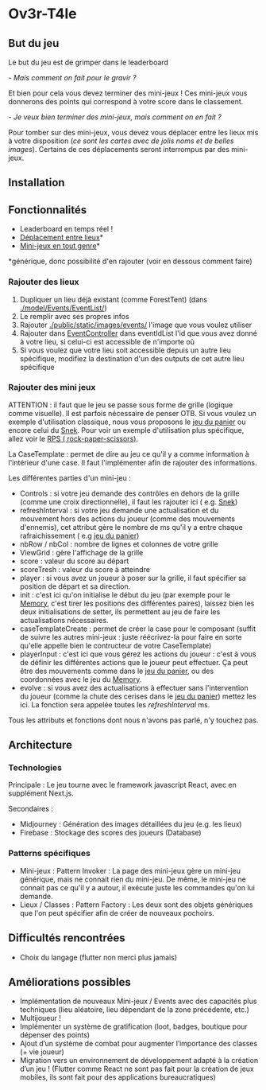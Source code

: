 # Ov3r-T4le

[//]: # (TODO : rajouter des illustrations pour les différentes parties)

## But du jeu

Le but du jeu est de grimper dans le leaderboard

*- Mais comment on fait pour le gravir ?*

Et bien pour cela vous devez terminer des mini-jeux ! Ces mini-jeux vous donnerons des points qui correspond à votre
score dans le classement.

*- Je veux bien terminer des mini-jeux, mais comment on en fait ?*

Pour tomber sur des mini-jeux, vous devez vous déplacer entre les lieux mis à votre disposition (*ce sont les cartes
avec de jolis noms et de belles images*). Certains de ces déplacements seront interrompus par des mini-jeux.

## Installation

## Fonctionnalités

- Leaderboard en temps réel !
- <u>Déplacement entre lieux</u>*
- <u>Mini-jeux en tout genre</u>*

*générique, donc possibilité d'en rajouter (voir en dessous comment faire)

### Rajouter des lieux

<ol>
<li> Dupliquer un lieu déjà existant (comme ForestTent) (dans <a href="https://github.com/Zall9/projet-mobile-m1/tree/main/model/Events/EventList/">./model/Events/EventList/</a>)</li>
<li> Le remplir avec ses propres infos</li>
<li> Rajouter <a href="https://github.com/Zall9/projet-mobile-m1/tree/main/public/static/images/events/">./public/static/images/events/</a> l'image que vous voulez utiliser</li>
<li> Rajouter dans <a href="https://github.com/Zall9/projet-mobile-m1/tree/main/model/Events/EventController.ts">EventController</a> dans eventIdList l'id que vous avez donné à votre lieu, si celui-ci est accessible de n'importe où</li>
<li> Si vous voulez que votre lieu soit accessible depuis un autre lieu spécifique, modifiez la destination d'un des outputs de cet autre lieu spécifique</li>
</ol>

### Rajouter des mini jeux

ATTENTION : il faut que le jeu se passe sous forme de grille (logique comme visuelle). Il est parfois nécessaire de
penser OTB. Si vous voulez un exemple d'utilisation classique, nous vous proposons
le <a href="https://github.com/Zall9/projet-mobile-m1/tree/main/model/Minigames/MinigameList/Panier.tsx">jeu du
panier</a> ou encore celui
du <a href="https://github.com/Zall9/projet-mobile-m1/tree/main/model/Minigames/MinigameList/Snek.tsx">Snek</a>. Pour
voir un exemple d'utilisation plus spécifique, allez voir
le <a href="https://github.com/Zall9/projet-mobile-m1/tree/main/model/Minigames/MinigameList/RPS.tsx">RPS (
rock-paper-scissors)</a>.

La CaseTemplate : permet de dire au jeu ce qu'il y a comme information à l'intérieur d'une case. Il faut l'implémenter
afin de rajouter des informations.

Les différentes parties d'un mini-jeu :

- Controls : si votre jeu demande des contrôles en dehors de la grille (comme une croix directionnelle), il faut les
  rajouter ici (
  e.g. <a href="https://github.com/Zall9/projet-mobile-m1/tree/main/model/Minigames/MinigameList/Snek.tsx">Snek</a>)
- refreshInterval : si votre jeu demande une actualisation et du mouvement hors des actions du joueur (comme des
  mouvements d'ennemis), cet attribut gère le nombre de ms qu'il y a entre chaque rafraichissement (
  e.g <a href="https://github.com/Zall9/projet-mobile-m1/tree/main/model/Minigames/MinigameList/Panier.tsx">jeu du
  panier</a>)
- nbRow / nbCol : nombre de lignes et colonnes de votre grille
- ViewGrid : gère l'affichage de la grille
- score : valeur du score au départ
- scoreTresh : valeur du score à atteindre
- player : si vous avez un joueur à poser sur la grille, il faut spécifier sa position de départ et sa direction.
- init : c'est ici qu'on initialise le début du jeu (par exemple pour
  le <a href="https://github.com/Zall9/projet-mobile-m1/tree/main/model/Minigames/MinigameList/Memory.tsx">Memory</a>,
  c'est tirer les positions des différentes paires), laissez bien les deux initialisations de setter, ils permettent au
  jeu de faire les actualisations nécessaires.
- caseTemplateCreate : permet de créer la case pour le composant (suffit de suivre les autres mini-jeux : juste
  réécrivez-la pour faire en sorte qu'elle appelle bien le contructeur de votre CaseTemplate)
- playerInput : c'est ici que vous gérez les actions du joueur : c'est à vous de définir les différentes actions que le
  joueur peut effectuer. Ça peut être des mouvements comme dans
  le <a href="https://github.com/Zall9/projet-mobile-m1/tree/main/model/Minigames/MinigameList/Panier.tsx">jeu du
  panier</a>, ou des coordonnées avec le jeu
  du <a href="https://github.com/Zall9/projet-mobile-m1/tree/main/model/Minigames/MinigameList/Memory.tsx">Memory</a>.
- evolve : si vous avez des actualisations à effectuer sans l'intervention du joueur (comme la chute des cerises dans
  le <a href="https://github.com/Zall9/projet-mobile-m1/tree/main/model/Minigames/MinigameList/Panier.tsx">jeu du
  panier</a>) mettez les ici. La fonction sera appelée toutes les *refreshInterval* ms.

Tous les attributs et fonctions dont nous n'avons pas parlé, n'y touchez pas.

## Architecture

### Technologies

Principale :
Le jeu tourne avec le framework javascript React, avec en supplément Next.js.

Secondaires :

- Midjourney : Génération des images détaillées du jeu (e.g. les lieux)
- Firebase : Stockage des scores des joueurs (Database)

### Patterns spécifiques

- Mini-jeux : Pattern Invoker : La page des mini-jeux gère un mini-jeu générique, mais ne connait rien du mini-jeu. De
  même, le mini-jeu ne connait pas ce qu'il y a autour, il exécute juste les commandes qu'on lui demande.
- Lieux / Classes : Pattern Factory : Les deux sont des objets génériques que l'on peut spécifier afin de créer de
  nouveaux pochoirs.

## Difficultés rencontrées

- Choix du langage (flutter non merci plus jamais)

## Améliorations possibles

- Implémentation de nouveaux Mini-jeux / Events avec des capacités plus techniques (lieu aléatoire, lieu dépendant de la
  zone précédente, etc.)
- Multijoueur !
- Implémenter un système de gratification (loot, badges, boutique pour dépenser des points)
- Ajout d’un système de combat pour augmenter l’importance des classes (+ vie joueur)
- Migration vers un environnement de développement adapté à la création d’un jeu ! (Flutter comme React ne sont pas fait
  pour la création de jeux mobiles, ils sont fait pour des applications bureaucratiques)
